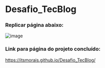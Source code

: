 ﻿# Desafio_TecBlog
### Replicar página abaixo:
![image](https://user-images.githubusercontent.com/53665466/193020991-7a59a97a-51f4-43c1-9044-294d0a076f11.png)

### Link para página do projeto concluído:
https://itsmorais.github.io/Desafio_TecBlog/
